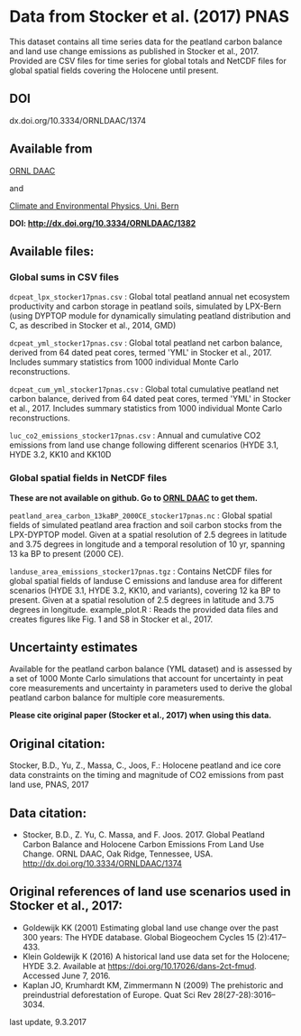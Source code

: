 # Data from Stocker et al. (2017) PNAS

This dataset contains all time series data for the peatland carbon balance and land use change emissions as published in Stocker et al., 2017. Provided are CSV files for time series for global totals and NetCDF files for global spatial fields covering the Holocene until present.

## DOI
dx.doi.org/10.3334/ORNLDAAC/1374

## Available from

[ORNL DAAC](http://dx.doi.org/10.3334/ORNLDAAC/1374)

and

[Climate and Environmental Physics, Uni. Bern](http://www.climate.unibe.ch/research/publications/datasets/index_eng.html.)

**DOI: http://dx.doi.org/10.3334/ORNLDAAC/1382**

## Available files:

### Global sums in CSV files

`dcpeat_lpx_stocker17pnas.csv` : Global total peatland annual net ecosystem productivity and carbon storage in peatland soils, simulated by LPX-Bern (using DYPTOP module for dynamically simulating peatland distribution and C, as described in Stocker et al., 2014, GMD)

`dcpeat_yml_stocker17pnas.csv` : Global total peatland net carbon balance, derived from 64 dated peat cores, termed 'YML' in Stocker et al., 2017. Includes summary statistics from 1000 individual Monte Carlo reconstructions.

`dcpeat_cum_yml_stocker17pnas.csv` : Global total cumulative peatland net carbon balance, derived from 64 dated peat cores, termed 'YML' in Stocker et al., 2017. Includes summary statistics from 1000 individual Monte Carlo reconstructions.

`luc_co2_emissions_stocker17pnas.csv` : Annual and cumulative CO2 emissions from land use change following different scenarios (HYDE 3.1, HYDE 3.2, KK10 and KK10D

### Global spatial fields in NetCDF files

**These are not available on github. Go to [ORNL DAAC](http://dx.doi.org/10.3334/ORNLDAAC/1374) to get them.**

`peatland_area_carbon_13kaBP_2000CE_stocker17pnas.nc` : Global spatial fields of simulated peatland area fraction and soil carbon stocks from the LPX-DYPTOP model. Given at a spatial resolution of 2.5 degrees in latitude and 3.75 degrees in longitude and a temporal resolution of 10 yr, spanning 13 ka BP to present (2000 CE).

`landuse_area_emissions_stocker17pnas.tgz` : Contains NetCDF files for global spatial fields of landuse C emissions and landuse area for different scenarios (HYDE 3.1, HYDE 3.2, KK10, and variants), covering 12 ka BP to present. Given at a spatial resolution of 2.5 degrees in latitude and 3.75 degrees in longitude.
example_plot.R : Reads the provided data files and creates figures like Fig. 1 and S8 in Stocker
et al., 2017.

## Uncertainty estimates 
Available for the peatland carbon balance (YML dataset) and is assessed by a
set of 1000 Monte Carlo simulations that account for uncertainty in peat core measurements and
uncertainty in parameters used to derive the global peatland carbon balance for multiple core
measurements.

**Please cite original paper (Stocker et al., 2017) when using this data.**

## Original citation: 
Stocker, B.D., Yu, Z., Massa, C., Joos, F.: Holocene peatland and ice core data constraints on the
timing and magnitude of CO2 emissions from past land use, PNAS, 2017

## Data citation: 
- Stocker, B.D., Z. Yu, C. Massa, and F. Joos. 2017. Global Peatland Carbon Balance and Holocene Carbon Emissions From Land Use Change. ORNL DAAC, Oak Ridge, Tennessee, USA. http://dx.doi.org/10.3334/ORNLDAAC/1374

## Original references of land use scenarios used in Stocker et al., 2017:
- Goldewijk KK (2001) Estimating global land use change over the past 300 years: The HYDE database. Global Biogeochem Cycles 15 (2):417–433.
- Klein Goldewijk K (2016) A historical land use data set for the Holocene; HYDE 3.2. Available at https://doi.org/10.17026/dans-2ct-fmud. Accessed June 7, 2016.
- Kaplan JO, Krumhardt KM, Zimmermann N (2009) The prehistoric and preindustrial deforestation of Europe. Quat Sci Rev 28(27-28):3016–3034.

last update, 9.3.2017

